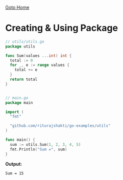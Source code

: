 [Goto Home](../README.md)

# Creating & Using Package

```go
// utils/utils.go
package utils

func Sum(values ...int) int {
  total := 0
  for _, e := range values {
    total += e
  }
  return total
}


// main.go
package main

import (
  "fmt"

  "github.com/riturajshakti/go-examples/utils"
)

func main() {
  sum := utils.Sum(1, 2, 3, 4, 5)
  fmt.Println("Sum =", sum)
}
```

**Output:**

```
Sum = 15
```
